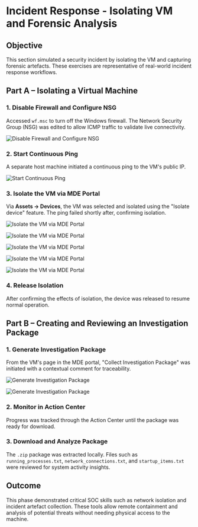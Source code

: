 # Incident Response - Isolating VM and Forensic Analysis

## Objective
This section simulated a security incident by isolating the VM and capturing forensic artefacts. These exercises are representative of real-world incident response workflows.

## Part A – Isolating a Virtual Machine

### 1. Disable Firewall and Configure NSG
Accessed `wf.msc` to turn off the Windows firewall. The Network Security Group (NSG) was edited to allow ICMP traffic to validate live connectivity.

![Disable Firewall and Configure NSG](/1-Images/Disable-Firewall-and-Configure-NSG.png)

### 2. Start Continuous Ping
A separate host machine initiated a continuous ping to the VM's public IP.

![Start Continuous Ping](../1-Images/Start-Continuous-Ping.png)

### 3. Isolate the VM via MDE Portal
Via **Assets → Devices**, the VM was selected and isolated using the "Isolate device" feature. The ping failed shortly after, confirming isolation.

![Isolate the VM via MDE Portal](../1-Images/Isolate-the-VM-via-MDE-Portal.png)

![Isolate the VM via MDE Portal](../1-Images/Isolate-the-VM-via-MDE-Portal(2).png)

![Isolate the VM via MDE Portal](../1-Images/Isolate-the-VM-via-MDE-Portal(3).png)

![Isolate the VM via MDE Portal](../1-Images/Isolate-the-VM-via-MDE-Portal(4).png)

![Isolate the VM via MDE Portal](../1-Images/Isolate-the-VM-via-MDE-Portal(5).png)

### 4. Release Isolation
After confirming the effects of isolation, the device was released to resume normal operation.

## Part B – Creating and Reviewing an Investigation Package

### 1. Generate Investigation Package
From the VM's page in the MDE portal, "Collect Investigation Package" was initiated with a contextual comment for traceability.

![Generate Investigation Package](../1-Images/Generate-Investigation-Package.png)

![Generate Investigation Package](../1-Images/Generate-Investigation-Package(2).png)

### 2. Monitor in Action Center
Progress was tracked through the Action Center until the package was ready for download.

### 3. Download and Analyze Package
The `.zip` package was extracted locally. Files such as `running_processes.txt`, `network_connections.txt`, and `startup_items.txt` were reviewed for system activity insights.

## Outcome
This phase demonstrated critical SOC skills such as network isolation and incident artefact collection. These tools allow remote containment and analysis of potential threats without needing physical access to the machine.

